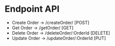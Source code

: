 # Endpoint API

- Create Order -> /createOrder/ [POST]
- Get Order -> /getOrder/ [GET]
- Delete Order -> /deleteOrder/:OrderId [DELETE]
- Update Order -> /updateOrder/:OrderId [PUT]
